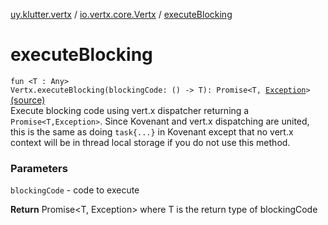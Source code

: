 [uy.klutter.vertx](../index.md) / [io.vertx.core.Vertx](index.md) / [executeBlocking](.)


# executeBlocking
<code>fun <T : Any> Vertx.executeBlocking(blockingCode: () -> T): Promise<T, [Exception](http://docs.oracle.com/javase/6/docs/api/java/lang/Exception.html)></code> [(source)](https://github.com/kohesive/klutter/blob/master/vertx3-jdk8/src/main/kotlin/uy/klutter/vertx/Vertx.kt#L247)<br/>
Execute blocking code using vert.x dispatcher returning a `Promise<T,Exception>`.  Since Kovenant and
vert.x dispatching are united, this is the same as doing `task{...}` in Kovenant except that no
vert.x context will be in thread local storage if you do not use this method.

### Parameters
`blockingCode` - code to execute

**Return**
Promise&lt;T, Exception&gt; where T is the return type of blockingCode


